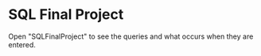 # SQL Final Project



Open "SQLFinalProject" to see the queries and what occurs when they are entered.
